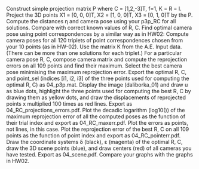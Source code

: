 
Construct simple projection matrix P where C = [1,2,-3]T, f=1, K = R = I. Project the 3D points X1 = [0, 0, 0]T, X2 = [1, 0, 0]T, X3 = [0, 1, 0]T by the P. Compute the distances η and camera pose using your p3p_RC for all solutions. Compare with correct known values of R, C.
Find optimal camera pose using point correspondences by a similar way as in HW02:
Compute camera poses for all 120 triplets of point correspondences chosen from your 10 points (as in HW-02). Use the matrix K from the A.E. Input data. (There can be more than one solutions for each triplet.)
For a particular camera pose R, C, compose camera matrix and compute the reprojection errors on all 109 points and find their maximum.
Select the best camera pose minimising the maximum reprojection error.
Export the optimal R, C, and point_sel (indices [i1, i2, i3] of the three points used for computing the optimal R, C) as 04_p3p.mat.
Display the image (daliborka_01) and draw u as blue dots, highlight the three points used for computing the best R, C by drawing them as yellow dots, and draw the displacements of reprojected points x multiplied 100 times as red lines. Export as 04_RC_projections_errors.pdf.
Plot the decadic logarithm (log10()) of the maximum reprojection error of all the computed poses as the function of their trial index and export as 04_RC_maxerr.pdf. Plot the errors as points, not lines, in this case.
Plot the reprojection error of the best R, C on all 109 points as the function of point index and export as 04_RC_pointerr.pdf.
Draw the coordinate systems δ (black), ε (magenta) of the optimal R, C, draw the 3D scene points (blue), and draw centers (red) of all cameras you have tested. Export as 04_scene.pdf.
Compare your graphs with the graphs in HW02.